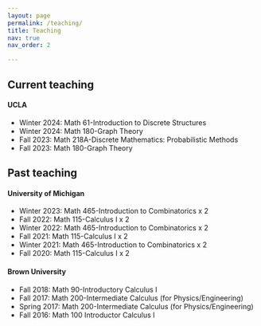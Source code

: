 ```yaml
---
layout: page
permalink: /teaching/
title: Teaching
nav: true
nav_order: 2

---
```

<h2> Current teaching </h2>
<h4> UCLA </h4>
<ul>
    <li> Winter 2024: Math 61-Introduction to Discrete Structures</li>
    <li> Winter 2024: Math 180-Graph Theory </li>
    <li> Fall 2023: Math 218A-Discrete Mathematics: Probabilistic Methods </li>
    <li> Fall 2023: Math 180-Graph Theory </li>
</ul>
<h2> Past teaching </h2>
<h4> University of Michigan </h4>
<ul>
<li> Winter 2023: Math 465-Introduction to Combinatorics x 2</li>
<li> Fall 2022: Math 115-Calculus I x 2 </li>
<li> Winter 2022: Math 465-Introduction to Combinatorics x 2</li>
<li> Fall 2021: Math 115-Calculus I x 2</li>
<li> Winter 2021: Math 465-Introduction to Combinatorics x 2</li>
<li> Fall 2020: Math 115-Calculus I x 2</li>
</ul> 
<h4> Brown University </h4>
<ul>
<li> Fall 2018: Math 90-Introductory Calculus I </li>
<li> Fall 2017: Math 200-Intermediate Calculus (for Physics/Engineering) </li>
<li> Spring 2017: Math 200-Intermediate Calculus (for Physics/Engineering) </li>
<li> Fall 2016: Math 100 Introductor Calculus I </li>
</ul>  